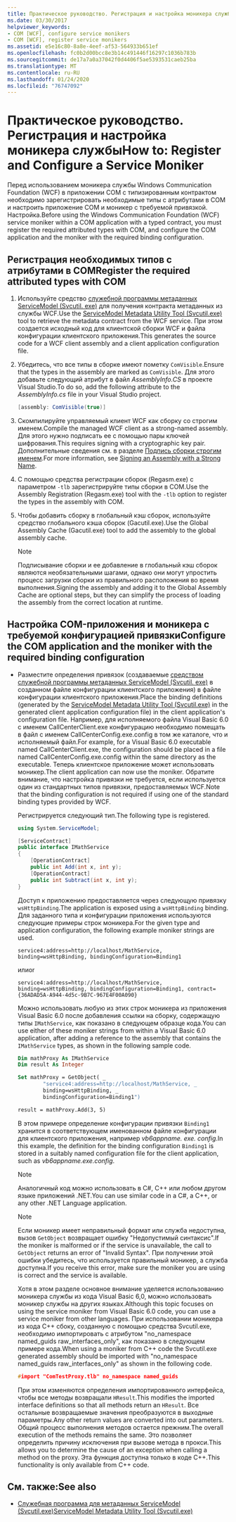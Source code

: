 ```yaml
---
title: Практическое руководство. Регистрация и настройка моникера службы
ms.date: 03/30/2017
helpviewer_keywords:
- COM [WCF], configure service monikers
- COM [WCF], register service monikers
ms.assetid: e5e16c80-8a8e-4eef-af53-564933b651ef
ms.openlocfilehash: fc0b2d00bcc8e3b14c491446f16297c1036b783b
ms.sourcegitcommit: de17a7a0a37042f0d4406f5ae5393531caeb25ba
ms.translationtype: MT
ms.contentlocale: ru-RU
ms.lasthandoff: 01/24/2020
ms.locfileid: "76747092"
---
```

# <a name="how-to-register-and-configure-a-service-moniker"></a><span data-ttu-id="0b61b-102">Практическое руководство. Регистрация и настройка моникера службы</span><span class="sxs-lookup"><span data-stu-id="0b61b-102">How to: Register and Configure a Service Moniker</span></span>

<span data-ttu-id="0b61b-103">Перед использованием моникера службы Windows Communication Foundation (WCF) в приложении COM с типизированным контрактом необходимо зарегистрировать необходимые типы с атрибутами в COM и настроить приложение COM и моникер с требуемой привязкой. Настройка.</span><span class="sxs-lookup"><span data-stu-id="0b61b-103">Before using the Windows Communication Foundation (WCF) service moniker within a COM application with a typed contract, you must register the required attributed types with COM, and configure the COM application and the moniker with the required binding configuration.</span></span>

## <a name="register-the-required-attributed-types-with-com"></a><span data-ttu-id="0b61b-104">Регистрация необходимых типов с атрибутами в COM</span><span class="sxs-lookup"><span data-stu-id="0b61b-104">Register the required attributed types with COM</span></span>

1. <span data-ttu-id="0b61b-105">Используйте средство [служебной программы метаданных ServiceModel (Svcutil. exe)](../servicemodel-metadata-utility-tool-svcutil-exe.md) для получения контракта метаданных из службы WCF.</span><span class="sxs-lookup"><span data-stu-id="0b61b-105">Use the [ServiceModel Metadata Utility Tool (Svcutil.exe)](../servicemodel-metadata-utility-tool-svcutil-exe.md) tool to retrieve the metadata contract from the WCF service.</span></span> <span data-ttu-id="0b61b-106">При этом создается исходный код для клиентской сборки WCF и файла конфигурации клиентского приложения.</span><span class="sxs-lookup"><span data-stu-id="0b61b-106">This generates the source code for a WCF client assembly and a client application configuration file.</span></span>

2. <span data-ttu-id="0b61b-107">Убедитесь, что все типы в сборке имеют пометку `ComVisible`.</span><span class="sxs-lookup"><span data-stu-id="0b61b-107">Ensure that the types in the assembly are marked as `ComVisible`.</span></span> <span data-ttu-id="0b61b-108">Для этого добавьте следующий атрибут в файл *AssemblyInfo.CS* в проекте Visual Studio.</span><span class="sxs-lookup"><span data-stu-id="0b61b-108">To do so, add the following attribute to the *AssemblyInfo.cs* file in your Visual Studio project.</span></span>

    ```csharp
    [assembly: ComVisible(true)]
    ```

3. <span data-ttu-id="0b61b-109">Скомпилируйте управляемый клиент WCF как сборку со строгим именем.</span><span class="sxs-lookup"><span data-stu-id="0b61b-109">Compile the managed WCF client as a strong-named assembly.</span></span> <span data-ttu-id="0b61b-110">Для этого нужно подписать ее с помощью пары ключей шифрования.</span><span class="sxs-lookup"><span data-stu-id="0b61b-110">This requires signing with a cryptographic key pair.</span></span> <span data-ttu-id="0b61b-111">Дополнительные сведения см. в разделе [Подпись сборки строгим именем](../../../standard/assembly/sign-strong-name.md).</span><span class="sxs-lookup"><span data-stu-id="0b61b-111">For more information, see [Signing an Assembly with a Strong Name](../../../standard/assembly/sign-strong-name.md).</span></span>

4. <span data-ttu-id="0b61b-112">С помощью средства регистрации сборок (Regasm.exe) с параметром `-tlb` зарегистрируйте типы сборки в COM.</span><span class="sxs-lookup"><span data-stu-id="0b61b-112">Use the Assembly Registration (Regasm.exe) tool with the `-tlb` option to register the types in the assembly with COM.</span></span>

5. <span data-ttu-id="0b61b-113">Чтобы добавить сборку в глобальный кэш сборок, используйте средство глобального кэша сборок (Gacutil.exe).</span><span class="sxs-lookup"><span data-stu-id="0b61b-113">Use the Global Assembly Cache (Gacutil.exe) tool to add the assembly to the global assembly cache.</span></span>

    > [!NOTE]
    > <span data-ttu-id="0b61b-114">Подписывание сборки и ее добавление в глобальный кэш сборок являются необязательными шагами, однако они могут упростить процесс загрузки сборки из правильного расположения во время выполнения.</span><span class="sxs-lookup"><span data-stu-id="0b61b-114">Signing the assembly and adding it to the Global Assembly Cache are optional steps, but they can simplify the process of loading the assembly from the correct location at runtime.</span></span>

## <a name="configure-the-com-application-and-the-moniker-with-the-required-binding-configuration"></a><span data-ttu-id="0b61b-115">Настройка COM-приложения и моникера с требуемой конфигурацией привязки</span><span class="sxs-lookup"><span data-stu-id="0b61b-115">Configure the COM application and the moniker with the required binding configuration</span></span>

- <span data-ttu-id="0b61b-116">Разместите определения привязок (создаваемые [средством служебной программы метаданных ServiceModel (Svcutil. exe)](../servicemodel-metadata-utility-tool-svcutil-exe.md) в созданном файле конфигурации клиентского приложения) в файле конфигурации клиентского приложения.</span><span class="sxs-lookup"><span data-stu-id="0b61b-116">Place the binding definitions (generated by the [ServiceModel Metadata Utility Tool (Svcutil.exe)](../servicemodel-metadata-utility-tool-svcutil-exe.md) in the generated client application configuration file) in the client application's configuration file.</span></span> <span data-ttu-id="0b61b-117">Например, для исполняемого файла Visual Basic 6.0 с именем CallCenterClient.exe конфигурацию необходимо помещать в файл с именем CallCenterConfig.exe.config в том же каталоге, что и исполняемый файл.</span><span class="sxs-lookup"><span data-stu-id="0b61b-117">For example, for a Visual Basic 6.0 executable named CallCenterClient.exe, the configuration should be placed in a file named CallCenterConfig.exe.config within the same directory as the executable.</span></span> <span data-ttu-id="0b61b-118">Теперь клиентское приложение может использовать моникер.</span><span class="sxs-lookup"><span data-stu-id="0b61b-118">The client application can now use the moniker.</span></span> <span data-ttu-id="0b61b-119">Обратите внимание, что настройка привязки не требуется, если используется один из стандартных типов привязки, предоставляемых WCF.</span><span class="sxs-lookup"><span data-stu-id="0b61b-119">Note that the binding configuration is not required if using one of the standard binding types provided by WCF.</span></span>

     <span data-ttu-id="0b61b-120">Регистрируется следующий тип.</span><span class="sxs-lookup"><span data-stu-id="0b61b-120">The following type is registered.</span></span>

    ```csharp
    using System.ServiceModel;

    [ServiceContract]
    public interface IMathService
    {
        [OperationContract]
        public int Add(int x, int y);
        [OperationContract]
        public int Subtract(int x, int y);
    }
    ```

     <span data-ttu-id="0b61b-121">Доступ к приложению предоставляется через следующую привязку `wsHttpBinding`.</span><span class="sxs-lookup"><span data-stu-id="0b61b-121">The application is exposed using a `wsHttpBinding` binding.</span></span> <span data-ttu-id="0b61b-122">Для заданного типа и конфигурации приложения используются следующие примеры строк моникера.</span><span class="sxs-lookup"><span data-stu-id="0b61b-122">For the given type and application configuration, the following example moniker strings are used.</span></span>

    ```
    service4:address=http://localhost/MathService, binding=wsHttpBinding, bindingConfiguration=Binding1
    ```

     <span data-ttu-id="0b61b-123">или</span><span class="sxs-lookup"><span data-stu-id="0b61b-123">or</span></span>

    ```
    service4:address=http://localhost/MathService, binding=wsHttpBinding, bindingConfiguration=Binding1, contract={36ADAD5A-A944-4d5c-9B7C-967E4F00A090}
    ```

     <span data-ttu-id="0b61b-124">Можно использовать любую из этих строк моникера из приложения Visual Basic 6.0 после добавления ссылки на сборку, содержащую типы `IMathService`, как показано в следующем образце кода.</span><span class="sxs-lookup"><span data-stu-id="0b61b-124">You can use either of these moniker strings from within a Visual Basic 6.0 application, after adding a reference to the assembly that contains the `IMathService` types, as shown in the following sample code.</span></span>

    ```vb
    Dim mathProxy As IMathService
    Dim result As Integer

    Set mathProxy = GetObject( _
            "service4:address=http://localhost/MathService, _
            binding=wsHttpBinding, _
            bindingConfiguration=Binding1")

    result = mathProxy.Add(3, 5)
    ```

     <span data-ttu-id="0b61b-125">В этом примере определение конфигурации привязки `Binding1` хранится в соответствующем именованном файле конфигурации для клиентского приложения, например *vb6appname. exe. config*.</span><span class="sxs-lookup"><span data-stu-id="0b61b-125">In this example, the definition for the binding configuration `Binding1` is stored in a suitably named configuration file for the client application, such as *vb6appname.exe.config*.</span></span>

    > [!NOTE]
    > <span data-ttu-id="0b61b-126">Аналогичный код можно использовать в C#, C++ или любом другом языке приложений .NET.</span><span class="sxs-lookup"><span data-stu-id="0b61b-126">You can use similar code in a C#, a C++, or any other .NET Language application.</span></span>

    > [!NOTE]
    > <span data-ttu-id="0b61b-127">Если моникер имеет неправильный формат или служба недоступна, вызов `GetObject` возвращает ошибку "Недопустимый синтаксис".</span><span class="sxs-lookup"><span data-stu-id="0b61b-127">If the moniker is malformed or if the service is unavailable, the call to `GetObject` returns an error of "Invalid Syntax".</span></span> <span data-ttu-id="0b61b-128">При получении этой ошибки убедитесь, что используется правильный моникер, а служба доступна.</span><span class="sxs-lookup"><span data-stu-id="0b61b-128">If you receive this error, make sure the moniker you are using is correct and the service is available.</span></span>

     <span data-ttu-id="0b61b-129">Хотя в этом разделе основное внимание уделяется использованию моникера службы из кода Visual Basic 6,0, можно использовать моникер службы на других языках.</span><span class="sxs-lookup"><span data-stu-id="0b61b-129">Although this topic focuses on using the service moniker from Visual Basic 6.0 code, you can use a service moniker from other languages.</span></span> <span data-ttu-id="0b61b-130">При использовании моникера из кода C++ сбоку, созданную с помощью средства Svcutil.exe, необходимо импортировать с атрибутом "no_namespace named_guids raw_interfaces_only", как показано в следующем примере кода.</span><span class="sxs-lookup"><span data-stu-id="0b61b-130">When using a moniker from C++ code the Svcutil.exe generated assembly should be imported with "no_namespace named_guids raw_interfaces_only" as shown in the following code.</span></span>

    ```cpp
    #import "ComTestProxy.tlb" no_namespace named_guids
    ```

     <span data-ttu-id="0b61b-131">При этом изменяются определения импортированного интерфейса, чтобы все методы возвращали `HResult`.</span><span class="sxs-lookup"><span data-stu-id="0b61b-131">This modifies the imported interface definitions so that all methods return an `HResult`.</span></span> <span data-ttu-id="0b61b-132">Все остальные возвращаемые значения преобразуются в выходные параметры.</span><span class="sxs-lookup"><span data-stu-id="0b61b-132">Any other return values are converted into out parameters.</span></span> <span data-ttu-id="0b61b-133">Общий процесс выполнения методов остается прежним.</span><span class="sxs-lookup"><span data-stu-id="0b61b-133">The overall execution of the methods remains the same.</span></span> <span data-ttu-id="0b61b-134">Это позволяет определить причину исключения при вызове метода в прокси.</span><span class="sxs-lookup"><span data-stu-id="0b61b-134">This allows you to determine the cause of an exception when calling a method on the proxy.</span></span> <span data-ttu-id="0b61b-135">Эта функция доступна только в коде C++.</span><span class="sxs-lookup"><span data-stu-id="0b61b-135">This functionality is only available from C++ code.</span></span>

## <a name="see-also"></a><span data-ttu-id="0b61b-136">См. также:</span><span class="sxs-lookup"><span data-stu-id="0b61b-136">See also</span></span>

- [<span data-ttu-id="0b61b-137">Служебная программа для метаданных ServiceModel (Svcutil.exe)</span><span class="sxs-lookup"><span data-stu-id="0b61b-137">ServiceModel Metadata Utility Tool (Svcutil.exe)</span></span>](../servicemodel-metadata-utility-tool-svcutil-exe.md)
